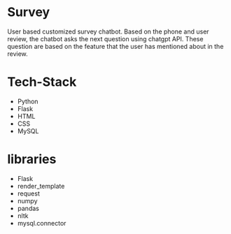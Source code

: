 # Survey

User based customized survey chatbot. Based on the phone and user review, the chatbot asks the next question using chatgpt API. These question are based on the feature that the user has mentioned about in the review.

# Tech-Stack

- Python
- Flask
- HTML
- CSS
- MySQL

# libraries

- Flask
- render_template
- request
- numpy
- pandas
- nltk
- mysql.connector
